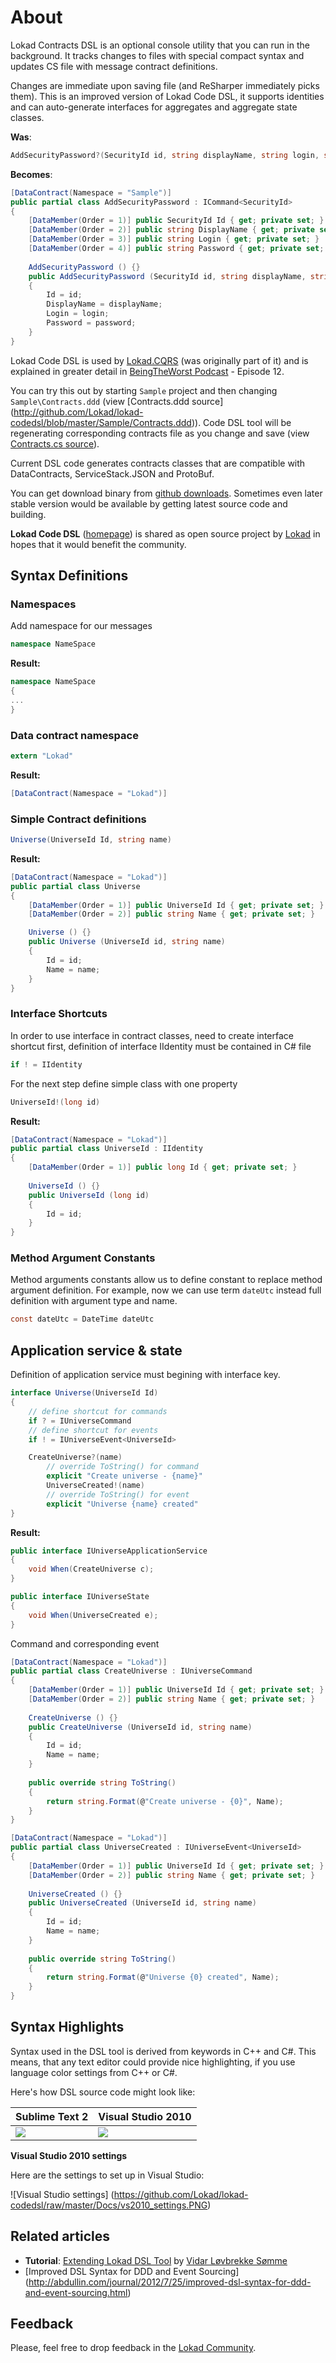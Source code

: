 # About


Lokad Contracts DSL is an optional console utility that you can run in the background. It 
tracks changes to files with special compact syntax and updates CS file with message 
contract definitions. 

Changes are immediate upon saving file (and ReSharper immediately picks them). This is an improved 
version of Lokad Code DSL, it supports identities and can auto-generate interfaces for 
aggregates and aggregate state classes.

**Was**:

```csharp
AddSecurityPassword?(SecurityId id, string displayName, string login, string password)
```    
**Becomes**:
```csharp
[DataContract(Namespace = "Sample")]
public partial class AddSecurityPassword : ICommand<SecurityId>
{
    [DataMember(Order = 1)] public SecurityId Id { get; private set; }
    [DataMember(Order = 2)] public string DisplayName { get; private set; }
    [DataMember(Order = 3)] public string Login { get; private set; }
    [DataMember(Order = 4)] public string Password { get; private set; }
 
    AddSecurityPassword () {}
    public AddSecurityPassword (SecurityId id, string displayName, string login, string password)
    {
        Id = id;
        DisplayName = displayName;
        Login = login;
        Password = password;
    }
}
```    

Lokad Code DSL is used by [Lokad.CQRS](http://lokad.github.com/lokad-cqrs/) (was originally part of it) 
and is explained in greater detail in [BeingTheWorst Podcast](http://beingtheworst.com/) - Episode 12.

You can try this out by starting `Sample` project and then changing `Sample\Contracts.ddd` 
(view [Contracts.ddd source] (http://github.com/Lokad/lokad-codedsl/blob/master/Sample/Contracts.ddd)). 
Code DSL tool will be regenerating corresponding contracts file as you change and 
save (view [Contracts.cs source](http://github.com/Lokad/lokad-codedsl/blob/master/Sample/Contracts.cs)).

Current DSL code generates contracts classes that are compatible with DataContracts, 
ServiceStack.JSON and ProtoBuf.

You can get download binary from [github downloads](https://github.com/Lokad/lokad-codedsl/downloads). Sometimes
even later stable version would be available by getting latest source code and building.


**Lokad Code DSL** ([homepage](http://lokad.github.com/lokad-codedsl/)) is shared as open 
source project by [Lokad](http://www.lokad.com) in hopes that it would benefit the community. 


Syntax Definitions
-----------------
### Namespaces

Add namespace for our messages  

```csharp
namespace NameSpace
```

**Result:**

```csharp
namespace NameSpace  
{  
...  
}
```

### Data contract namespace

```csharp
extern "Lokad"
```

**Result:**

```csharp
[DataContract(Namespace = "Lokad")]
```

### Simple Contract definitions

```csharp
Universe(UniverseId Id, string name)
```

**Result:**

```csharp
[DataContract(Namespace = "Lokad")]
public partial class Universe
{
    [DataMember(Order = 1)] public UniverseId Id { get; private set; }
    [DataMember(Order = 2)] public string Name { get; private set; }

    Universe () {}
    public Universe (UniverseId id, string name)
    {
        Id = id;
        Name = name;
    }
}
```

### Interface Shortcuts

In order to use interface in contract classes, need to create interface shortcut first, definition
of interface IIdentity must be contained in C# file
    
```csharp
if ! = IIdentity
```
For the next step define simple class with one property

```csharp
UniverseId!(long id)
```

**Result:**

```csharp
[DataContract(Namespace = "Lokad")]
public partial class UniverseId : IIdentity
{
    [DataMember(Order = 1)] public long Id { get; private set; }
    
    UniverseId () {}
    public UniverseId (long id)
    {
        Id = id;
    }
}
```

### Method Argument Constants

Method arguments constants allow us to define constant to replace method argument definition. For 
example, now we can use term `dateUtc` instead full definition with argument type and name.

```csharp
const dateUtc = DateTime dateUtc
```

###

Application service & state
---------------------------
Definition of application service must begining with interface key.

```csharp
interface Universe(UniverseId Id)
{
    // define shortcut for commands
    if ? = IUniverseCommand
    // define shortcut for events
    if ! = IUniverseEvent<UniverseId>

    CreateUniverse?(name)
        // override ToString() for command
        explicit "Create universe - {name}"
        UniverseCreated!(name)
        // override ToString() for event
        explicit "Universe {name} created"
}
```

**Result:**

```csharp
public interface IUniverseApplicationService
{
    void When(CreateUniverse c);
}

public interface IUniverseState
{
    void When(UniverseCreated e);
}
```

Command and corresponding event

```csharp
[DataContract(Namespace = "Lokad")]
public partial class CreateUniverse : IUniverseCommand
{
    [DataMember(Order = 1)] public UniverseId Id { get; private set; }
    [DataMember(Order = 2)] public string Name { get; private set; }
    
    CreateUniverse () {}
    public CreateUniverse (UniverseId id, string name)
    {
        Id = id;
        Name = name;
    }
    
    public override string ToString()
    {
        return string.Format(@"Create universe - {0}", Name);
    }
}

[DataContract(Namespace = "Lokad")]
public partial class UniverseCreated : IUniverseEvent<UniverseId>
{
    [DataMember(Order = 1)] public UniverseId Id { get; private set; }
    [DataMember(Order = 2)] public string Name { get; private set; }
    
    UniverseCreated () {}
    public UniverseCreated (UniverseId id, string name)
    {
        Id = id;
        Name = name;
    }
    
    public override string ToString()
    {
        return string.Format(@"Universe {0} created", Name);
    }
}
```

Syntax Highlights
-----------------

Syntax used in the DSL tool is derived from keywords in C++ and C#. This means, that
any text editor could provide nice highlighting, if you use language color settings
from C++ or C#.

Here's how DSL source code might look like:

<table>
<thead>
<tr>
<th>Sublime Text 2</th>
<th>Visual Studio 2010</th>
</tr>
</thead>
<tbody>
<tr>
<td><img src="https://github.com/Lokad/lokad-codedsl/raw/master/Docs/sublimeText2.PNG" />
<td><img src="https://github.com/Lokad/lokad-codedsl/raw/master/Docs/vs2010_csharp.PNG" />
</tr>
</tbody>
</table>  

**Visual Studio 2010 settings**

Here are the settings to set up in Visual Studio:

![Visual Studio settings] (https://github.com/Lokad/lokad-codedsl/raw/master/Docs/vs2010_settings.PNG)


Related articles
-----------
* **Tutorial**: [Extending Lokad DSL Tool](http://zbz5.net/extending-lokad-dsl-tool) by [Vidar Løvbrekke Sømme](https://twitter.com/vidarls)
* [Improved DSL Syntax for DDD and Event Sourcing] (http://abdullin.com/journal/2012/7/25/improved-dsl-syntax-for-ddd-and-event-sourcing.html)

Feedback
--------

Please, feel free to drop feedback in the [Lokad Community](https://groups.google.com/forum/#!forum/lokad).
